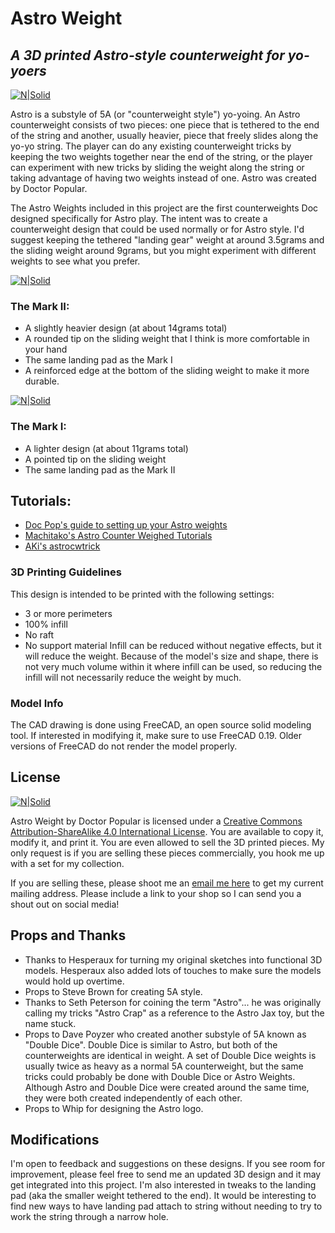 # Astro Weight
## _A 3D printed Astro-style counterweight for yo-yoers_
[![N|Solid](https://doctorpopular.com/wp-content/uploads/2021/04/astro-logo.jpg)](http://doctorpopular.com/)

Astro is a substyle of 5A (or "counterweight style") yo-yoing. An Astro counterweight consists of two pieces: one piece that is tethered to the end of the string and another, usually heavier, piece that freely slides along the yo-yo string. The player can do any existing counterweight tricks by keeping the two weights together near the end of the string, or the player can experiment with new tricks by sliding the weight along the string or taking advantage of having two weights instead of one. Astro was created by Doctor Popular.

The Astro Weights included in this project are the first counterweights Doc designed specifically for Astro play. The intent was to create a counterweight design that could be used normally or for Astro style. I'd suggest keeping the tethered "landing gear" weight at around 3.5grams and the sliding weight around 9grams, but you might experiment with different weights to see what you prefer. 

[![N|Solid](https://doctorpopular.com/wp-content/uploads/2021/04/astro-mark-II-sketch.jpg)](http://doctorpopular.com/)

### The Mark II:
- A slightly heavier design (at about 14grams total)
- A rounded tip on the sliding weight that I think is more comfortable in your hand
- The same landing pad as the Mark I
- A reinforced edge at the bottom of the sliding weight to make it more durable.

[![N|Solid](https://doctorpopular.com/wp-content/uploads/2021/04/astro-mark-I-sketch.jpg)](http://doctorpopular.com/)

### The Mark I:
- A lighter design (at about 11grams total)
- A pointed tip on the sliding weight
- The same landing pad as the Mark II

## Tutorials:
- [Doc Pop's guide to setting up your Astro weights](https://youtu.be/wQupSLYuWQs)
- [Machitako's Astro Counter Weighed Tutorials](https://www.youtube.com/playlist?list=PLLrHQBQFp_ZvTVTo8tXJSLU38VtYvn79C)
- [AKi's astrocwtrick](https://www.youtube.com/playlist?list=PLhjLHjTw39DduBlBimCz5aYBEVQA1N66R)

### 3D Printing Guidelines
This design is intended to be printed with the following settings:
- 3 or more perimeters
- 100% infill
- No raft
- No support material
Infill can be reduced without negative effects, but it will reduce the weight. Because of the model's size and shape, there is not very much volume within it where infill can be used, so reducing the infill will not necessarily reduce the weight by much.

### Model Info
The CAD drawing is done using FreeCAD, an open source solid modeling tool. If interested in modifying it, make sure to use FreeCAD 0.19. Older versions of FreeCAD do not render the model properly.

## License
[![N|Solid](https://i.creativecommons.org/l/by-sa/4.0/88x31.png)](http://creativecommons.org/licenses/by-sa/4.0/)


Astro Weight by Doctor Popular is licensed under a [Creative Commons Attribution-ShareAlike 4.0 International License](http://creativecommons.org/licenses/by-sa/4.0/). You are available to copy it, modify it, and print it. You are even allowed to sell the 3D printed pieces. My only request is if you are selling these pieces commercially, you hook me up with a set for my collection.

If you are selling these, please shoot me an [email me here](mailto:doc@doctorpopular.com) to get my current mailing address. Please include a link to your shop so I can send you a shout out on social media!

## Props and Thanks

- Thanks to Hesperaux for turning my original sketches into functional 3D models. Hesperaux also added lots of touches to make sure the models would hold up overtime. 
- Props to Steve Brown for creating 5A style.
- Thanks to Seth Peterson for coining the term "Astro"... he was originally calling my tricks "Astro Crap" as a reference to the Astro Jax toy, but the name stuck. 
- Props to Dave Poyzer who created another substyle of 5A known as "Double Dice". Double Dice is similar to Astro, but both of the counterweights are identical in weight. A set of Double Dice weights is usually twice as heavy as a normal 5A counterweight, but the same tricks could probably be done with Double Dice or Astro Weights. Although Astro and Double Dice were created around the same time, they were both created independently of each other. 
- Props to Whip for designing the Astro logo.

## Modifications

I'm open to feedback and suggestions on these designs. If you see room for improvement, please feel free to send me an updated 3D design and it may get integrated into this project. I'm also interested in tweaks to the landing pad (aka the smaller weight tethered to the end). It would be interesting to find new ways to have landing pad attach to string without needing to try to work the string through a narrow hole. 
